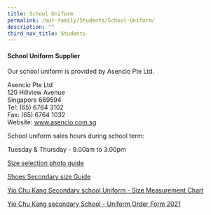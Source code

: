 ```yaml
---
title: School Uniform
permalink: /our-family/Students/School-Uniform/
description: ""
third_nav_title: Students
---
```

#### **School Uniform Supplier**


Our school uniform is provided by Asencio Pte Ltd.

  

Asencio Pte Ltd  
120 Hillview Avenue  
Singapore 669594  
Tel: (65) 6764 3102  
Fax: (65) 6764 1032  
Website: www.asencio.com.sg  

  

School uniform sales hours during school term:

Tuesday & Thursday - 9.00am to 3.00pm

  

[Size selection photo guide](/files/Students/School%20Uniform/Size%20selection%20photo%20guide.pdf)

[Shoes Secondary size Guide](/files/Students/School%20Uniform/Shoes%20secondary%20size%20guide.pdf)

[Yio Chu Kang Secondary school Uniform - Size Measurement Chart](/files/Students/School%20Uniform/Yio%20Chu%20Kang%20Sec%20size%20measurements.pdf)

[Yio Chu Kang secondary School - Uniform Order Form 2021](/files/Students/School%20Uniform/Yio%20Chu%20Kang%20Sec%20Uniform%20Order%20Form%202021.pdf)